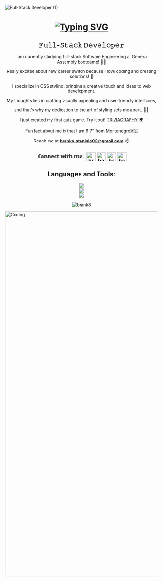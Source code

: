 <a align="center" width="1000">![Full-Stack Developer (1)](https://github.com/Brank8/Brank8/assets/35170382/3a1662a2-1b3f-4474-9549-0b42f49ee138)
</a>

<h1 align="center"><a href="https://git.io/typing-svg"><img src="https://readme-typing-svg.herokuapp.com?font=Fira+Code&weight=10&size=35&duration=3000&pause=1000&color=4277F7&background=6AFFF600&center=true&vCenter=true&random=false&width=435&lines=Hi+There!%F0%9F%91%8B;I'm+Branko+Stanisic%F0%9F%A4%97" alt="Typing SVG" /></a></h1>

<h2 align="center">𝙵𝚞𝚕𝚕-𝚂𝚝𝚊𝚌𝚔 𝙳𝚎𝚟𝚎𝚕𝚘𝚙𝚎𝚛</h2>

<div align="center">

I am currently studying full-stack Software Engineering at General Assembly bootcamp! 👨‍💻

Really excited about new career switch because I love coding and creating solutions! 🥳

I specialize in CSS styling, bringing a creative touch and ideas to web development.

My thoughts lies in crafting visually appealing and user-friendly interfaces,

and that's why my dedication to the art of styling sets me apart. 🧑‍🎨

I just created my first quiz game. Try it out! [TRIVIAGRAPHY](https://brank8.github.io/Triviagraphy-Game/) 🌍

Fun fact about me is that I am 6'7" from Montenegro🇲🇪

Reach me at **branko.stanisic02@gmail.com** 📫

</div>
<div align="center">
<h3>‎ ‎ꏸ𝕠𝕟𝕟𝕖𝕔𝕥 𝕨𝕚𝕥𝕙 𝕞𝕖:‎ ‎‎
<a href="https://linkedin.com/in/brankostanisic" target="blank"><img align="center" src="https://raw.githubusercontent.com/rahuldkjain/github-profile-readme-generator/master/src/images/icons/Social/linked-in-alt.svg" alt="brankostanisic" height="30" /></a>
<a href="https://instagram.com/banjoza" target="blank"><img align="center" src="https://raw.githubusercontent.com/rahuldkjain/github-profile-readme-generator/master/src/images/icons/Social/instagram.svg" alt="banjoza" height="30" /></a> <a href="https://twitter.com/banjozaa" target="blank"><img align="center" src="https://raw.githubusercontent.com/rahuldkjain/github-profile-readme-generator/master/src/images/icons/Social/twitter.svg" alt="banjozaa" height="30" /></a>
<a href="https://fb.com/banjozaa" target="blank"><img align="center" src="https://raw.githubusercontent.com/rahuldkjain/github-profile-readme-generator/master/src/images/icons/Social/facebook.svg" alt="banjozaa" height="30" /></a></h3>
</div>

<h2 align="center">Languages and Tools:</h2>
<div align="center">
    <img src="https://skillicons.dev/icons?i=javascript,python,react,nodejs" />  
</div>
<div align="center">
  <img src="https://skillicons.dev/icons?i=css,html,express,jquery,replit" />
</div>
<div align="center">
  <img src="https://skillicons.dev/icons?i=vscode,github,git,postman,ps,ai" />
</div>

<p align="center"><img src="https://github-readme-stats.vercel.app/api/top-langs?username=brank8&show_icons=true&locale=en&layout=compact" alt="brank8" /></p>

<img align="center" alt="Coding" width="1200" src="https://miro.medium.com/v2/resize:fit:679/1*zVnWJtyGOX_kUIDm6ccCfQ.gif">

